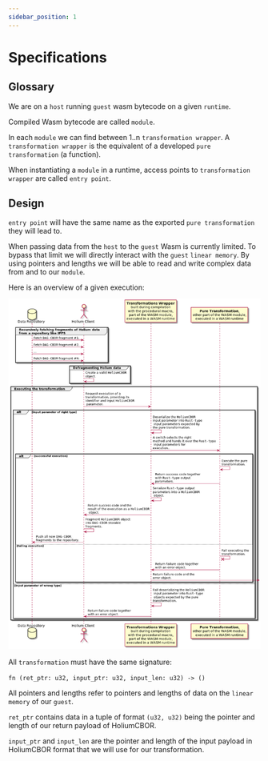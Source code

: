 ```yaml
---
sidebar_position: 1
---
```


# Specifications

## Glossary

We are on a `host` running `guest` wasm bytecode on a given `runtime`.

Compiled Wasm bytecode are called `module`.

In each `module` we can find between 1..n `transformation wrapper`. A `transformation wrapper` is the
equivalent of a developed `pure transformation` (a function).

When instantiating a `module` in a runtime, access points to `transformation wrapper` are called 
`entry point`.

## Design

`entry point` will have the same name as the exported `pure transformation` they will lead to.

When passing data from the `host` to the `guest` Wasm is currently limited. To bypass that limit we 
will directly interact with the `guest` `linear memory`. By using pointers and lengths we will be able
to read and write complex data from and to our `module`.

Here is an overview of a given execution:

![Sequence diagram](../../static/img/sdk/sequence_diagram.png)

All `transformation` must have the same signature:

`fn (ret_ptr: u32, input_ptr: u32, input_len: u32) -> ()`

All pointers and lengths refer to pointers and lengths of data on the `linear memory` of our `guest`.

`ret_ptr` contains data in a tuple of format `(u32, u32)` being the pointer and length of our return
payload of HoliumCBOR.

`input_ptr` and `input_len` are the pointer and length of the input payload in HoliumCBOR format that
we will use for our transformation.
